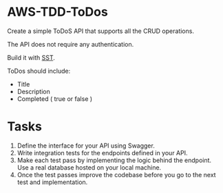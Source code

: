 # AWS-TDD-ToDos

Create a simple ToDoS API that supports all the CRUD operations.

The API does not require any authentication.

Build it with [SST](https://sst.dev/).

ToDos should include: 
 *  Title
 *  Description
 *  Completed ( true or false )


# Tasks

1. Define the interface for your API using Swagger.
2. Write integration tests for the endpoints defined in your API.
3. Make each test pass by implementing the logic behind the endpoint. Use a real database hosted on your local machine.
4. Once the test passes improve the codebase before you go to the next test and implementation.
